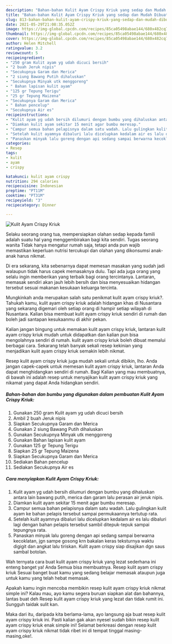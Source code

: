 ```yaml
---
description: "Bahan-bahan Kulit Ayam Crispy Kriuk yang sedap dan Mudah Dibuat"
title: "Bahan-bahan Kulit Ayam Crispy Kriuk yang sedap dan Mudah Dibuat"
slug: 813-bahan-bahan-kulit-ayam-crispy-kriuk-yang-sedap-dan-mudah-dibuat
date: 2021-05-29T21:08:35.052Z
image: https://img-global.cpcdn.com/recipes/85ca05498abae144/680x482cq70/kulit-ayam-crispy-kriuk-foto-resep-utama.jpg
thumbnail: https://img-global.cpcdn.com/recipes/85ca05498abae144/680x482cq70/kulit-ayam-crispy-kriuk-foto-resep-utama.jpg
cover: https://img-global.cpcdn.com/recipes/85ca05498abae144/680x482cq70/kulit-ayam-crispy-kriuk-foto-resep-utama.jpg
author: Helen Mitchell
ratingvalue: 3.2
reviewcount: 5
recipeingredient:
- "250 gram Kulit ayam yg udah dicuci bersih"
- "2 buah Jeruk nipis"
- "Secukupnya Garam dan Merica"
- "2 siung Bawang Putih dihaluskan"
- "Secukupnya Minyak utk menggoreng"
- " Bahan lapisan kulit ayam"
- "125 gr Tepung Terigu"
- "25 gr Tepung Maizena"
- "Secukupnya Garam dan Merica"
- " Bahan pencelup"
- "Secukupnya Air es"
recipeinstructions:
- "Kulit ayam yg udah bersih dilumuri dengan bumbu yang dihaluskan antara lain bawang putih, merica dan garam lalu perasan air jeruk nipis."
- "Diamkan kulit ayam sekitar 15 menit agar bumbu meresap."
- "Campur semua bahan pelapisnya dalam satu wadah. Lalu gulingkan kulit ayam ke bahan pelapis tersebut sampai permukaannya tertutup rata."
- "Setelah kulit ayamnya dibaluri lalu dicelupkan kedalam air es lalu dibaluri lagi dengan bahan pelapis tersebut sambil ditepuk-tepuk sampai tepungnya rata."
- "Panaskan minyak lalu goreng dengan api sedang sampai berwarna kecoklatan, jgn sampe gosong krn bakalan keras teksturnya waktu digigit dan angkat lalu tiriskan. Kulit ayam crispy siap disajikan dgn saus sambal botolan."
categories:
- Resep
tags:
- kulit
- ayam
- crispy

katakunci: kulit ayam crispy 
nutrition: 294 calories
recipecuisine: Indonesian
preptime: "PT11M"
cooktime: "PT31M"
recipeyield: "3"
recipecategory: Dinner

---
```



![Kulit Ayam Crispy Kriuk](https://img-global.cpcdn.com/recipes/85ca05498abae144/680x482cq70/kulit-ayam-crispy-kriuk-foto-resep-utama.jpg)

Selaku seorang orang tua, mempersiapkan olahan sedap kepada famili adalah suatu hal yang menggembirakan bagi kita sendiri. Tugas seorang  wanita Tidak hanya mengatur rumah saja, tetapi anda pun wajib memastikan keperluan nutrisi tercukupi dan olahan yang dikonsumsi anak-anak harus nikmat.

Di era  sekarang, kita sebenarnya dapat memesan masakan yang sudah jadi walaupun tidak harus capek memasaknya dulu. Tapi ada juga orang yang selalu ingin memberikan yang terbaik bagi orang tercintanya. Lantaran, memasak sendiri akan jauh lebih bersih dan bisa menyesuaikan hidangan tersebut sesuai makanan kesukaan keluarga tercinta. 



Mungkinkah anda merupakan salah satu penikmat kulit ayam crispy kriuk?. Tahukah kamu, kulit ayam crispy kriuk adalah hidangan khas di Nusantara yang sekarang digemari oleh setiap orang di hampir setiap wilayah di Nusantara. Kalian bisa membuat kulit ayam crispy kriuk sendiri di rumah dan boleh jadi santapan kesukaanmu di akhir pekan.

Kalian jangan bingung untuk memakan kulit ayam crispy kriuk, lantaran kulit ayam crispy kriuk mudah untuk didapatkan dan kalian pun bisa mengolahnya sendiri di rumah. kulit ayam crispy kriuk boleh dibuat memalui berbagai cara. Sekarang telah banyak sekali resep kekinian yang menjadikan kulit ayam crispy kriuk semakin lebih nikmat.

Resep kulit ayam crispy kriuk juga mudah sekali untuk dibikin, lho. Anda jangan capek-capek untuk memesan kulit ayam crispy kriuk, lantaran Anda dapat menghidangkan sendiri di rumah. Bagi Kalian yang mau membuatnya, di bawah ini adalah resep untuk menyajikan kulit ayam crispy kriuk yang nikamat yang dapat Anda hidangkan sendiri.

<!--inarticleads1-->

##### Bahan-bahan dan bumbu yang digunakan dalam pembuatan Kulit Ayam Crispy Kriuk:

1. Gunakan 250 gram Kulit ayam yg udah dicuci bersih
1. Ambil 2 buah Jeruk nipis
1. Siapkan Secukupnya Garam dan Merica
1. Gunakan 2 siung Bawang Putih dihaluskan
1. Gunakan Secukupnya Minyak utk menggoreng
1. Gunakan  Bahan lapisan kulit ayam
1. Gunakan 125 gr Tepung Terigu
1. Siapkan 25 gr Tepung Maizena
1. Siapkan Secukupnya Garam dan Merica
1. Sediakan  Bahan pencelup
1. Sediakan Secukupnya Air es




<!--inarticleads2-->

##### Cara menyiapkan Kulit Ayam Crispy Kriuk:

1. Kulit ayam yg udah bersih dilumuri dengan bumbu yang dihaluskan antara lain bawang putih, merica dan garam lalu perasan air jeruk nipis.
1. Diamkan kulit ayam sekitar 15 menit agar bumbu meresap.
1. Campur semua bahan pelapisnya dalam satu wadah. Lalu gulingkan kulit ayam ke bahan pelapis tersebut sampai permukaannya tertutup rata.
1. Setelah kulit ayamnya dibaluri lalu dicelupkan kedalam air es lalu dibaluri lagi dengan bahan pelapis tersebut sambil ditepuk-tepuk sampai tepungnya rata.
1. Panaskan minyak lalu goreng dengan api sedang sampai berwarna kecoklatan, jgn sampe gosong krn bakalan keras teksturnya waktu digigit dan angkat lalu tiriskan. Kulit ayam crispy siap disajikan dgn saus sambal botolan.




Wah ternyata cara buat kulit ayam crispy kriuk yang lezat sederhana ini enteng banget ya! Anda Semua bisa membuatnya. Resep kulit ayam crispy kriuk Sesuai banget buat kamu yang sedang belajar memasak ataupun juga untuk kamu yang telah hebat memasak.

Apakah kamu ingin mencoba membikin resep kulit ayam crispy kriuk nikmat simple ini? Kalau mau, ayo kamu segera buruan siapkan alat dan bahannya, lantas buat deh Resep kulit ayam crispy kriuk yang lezat dan tidak rumit ini. Sungguh taidak sulit kan. 

Maka dari itu, daripada kita berlama-lama, ayo langsung aja buat resep kulit ayam crispy kriuk ini. Pasti kalian gak akan nyesel sudah bikin resep kulit ayam crispy kriuk enak simple ini! Selamat berkreasi dengan resep kulit ayam crispy kriuk nikmat tidak ribet ini di tempat tinggal masing-masing,oke!.

